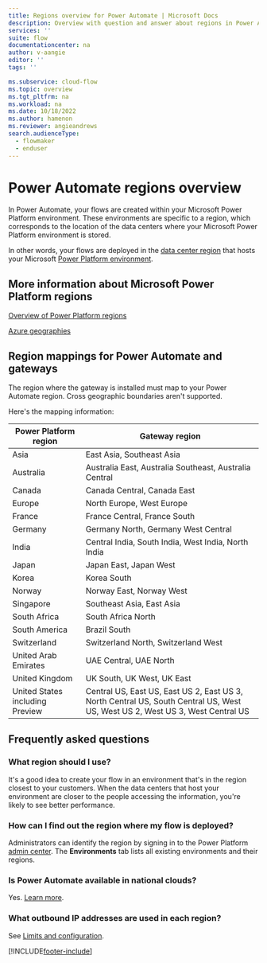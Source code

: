 ```yaml
---
title: Regions overview for Power Automate | Microsoft Docs
description: Overview with question and answer about regions in Power Automate.
services: ''
suite: flow
documentationcenter: na
author: v-aangie
editor: ''
tags: ''

ms.subservice: cloud-flow
ms.topic: overview
ms.tgt_pltfrm: na
ms.workload: na
ms.date: 10/18/2022
ms.author: hamenon
ms.reviewer: angieandrews
search.audienceType: 
  - flowmaker
  - enduser
---
```

# Power Automate regions overview

In Power Automate, your flows are created within your Microsoft Power Platform environment. These environments are specific to a region, which corresponds to the location of the data centers where your Microsoft Power Platform environment is stored.

In other words, your flows are deployed in the [data center region](https://azure.microsoft.com/regions/) that hosts your Microsoft [Power Platform environment](environments-overview-admin.md).

## More information about Microsoft Power Platform regions

[Overview of Power Platform regions](/power-platform/admin/regions-overview)

[Azure geographies](https://azure.microsoft.com/global-infrastructure/geographies/)

## Region mappings for Power Automate and gateways

The region where the gateway is installed must map to your Power Automate region. Cross geographic boundaries aren't supported.

Here's the mapping information:

Power Platform region|Gateway region
-----|-----
Asia|East Asia, Southeast Asia
Australia|Australia East, Australia Southeast, Australia Central
Canada|Canada Central, Canada East
Europe|North Europe, West Europe
France|France Central, France South
Germany | Germany North, Germany West Central
India|Central India, South India, West India, North India
Japan|Japan East, Japan West
Korea | Korea South
Norway | Norway East, Norway West
Singapore | Southeast Asia, East Asia
South Africa | South Africa North
South America|Brazil South
Switzerland|Switzerland North, Switzerland West
United Arab Emirates | UAE Central, UAE North
United Kingdom|UK South, UK West, UK East
United States including Preview|Central US, East US, East US 2, East US 3, North Central US, South Central US, West US, West US 2, West US 3, West Central US

## Frequently asked questions

### What region should I use?

It's a good idea to create your flow in an environment that's in the region closest to your customers. When the data centers that host your environment are closer to the people accessing the information, you're likely to see better performance.

### How can I find out the region where my flow is deployed?

Administrators can identify the region by signing in to the Power Platform [admin center](https://admin.powerplatform.microsoft.com/). The **Environments** tab lists all existing environments and their regions.

### Is Power Automate available in national clouds?

Yes. [Learn more](./us-govt.md).

### What outbound IP addresses are used in each region?

See [Limits and configuration](limits-and-config.md).

[!INCLUDE[footer-include](includes/footer-banner.md)]
